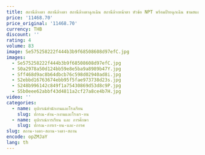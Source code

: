 ```yaml
---
title: สถานีล้างตา สถานีล้างตา สถานีล้างตาฉุกเฉิน สถานีล้างหน้าตา หัวข้อ NPT พร้อมป้ายฉุกเฉิน ชามสแตนเลส 304
price: '11468.70'
price_original: '11468.70'
currency: THB
discount: ''
rating: 4
volume: 83
image: Se575258222f444b3b9f68508608d97efC.jpg
images:
  - Se575258222f444b3b9f68508608d97efC.jpg
  - S0a2978a50d124bb59e8e5ba9a8989b47Y.jpg
  - Sff468d9ac8b64dbcb76c598d02940ad8i.jpg
  - S2ebbd16763674ebb95f5fae973738d23s.jpg
  - S248b996142c849f1a75430869d53d8c9P.jpg
  - S5b0eee62abbf43d4811a2cf27a8ce4b7H.jpg
video: ''
categories:
  - name: อุปกรณ์สำนักงานและโรงเรียน
    slug: ปกรณ-สำน-กงานและโรงเร-ยน
  - name: อุปกรณ์การเรียน และ การศึกษา
    slug: ปกรณ-การเร-ยน-และ-การศ
slug: สถาน-างตา-สถาน-างตา-สถาน
encode: opZMJaY
lang: th
---
```

  